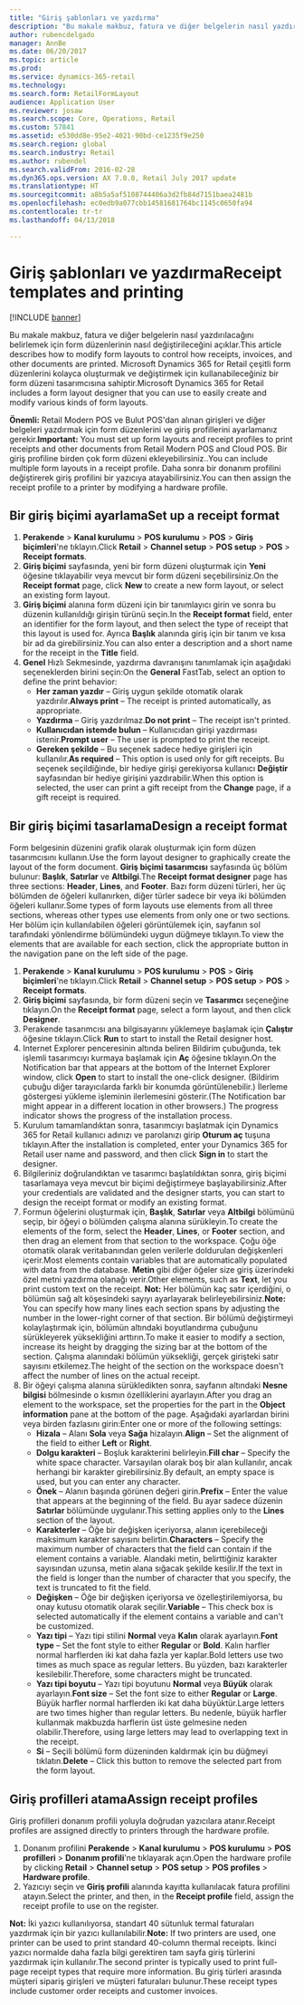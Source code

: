 ```yaml
---
title: "Giriş şablonları ve yazdırma"
description: "Bu makale makbuz, fatura ve diğer belgelerin nasıl yazdırılacağını belirlemek için form düzenlerinin nasıl değiştirileceğini açıklar. Microsoft Dynamics 365 for Retail çeşitli form düzenlerini kolayca oluşturmak ve değiştirmek için kullanabileceğiniz bir form düzeni tasarımcısına sahiptir."
author: rubencdelgado
manager: AnnBe
ms.date: 06/20/2017
ms.topic: article
ms.prod: 
ms.service: dynamics-365-retail
ms.technology: 
ms.search.form: RetailFormLayout
audience: Application User
ms.reviewer: josaw
ms.search.scope: Core, Operations, Retail
ms.custom: 57841
ms.assetid: e530dd8e-95e2-4021-90bd-ce1235f9e250
ms.search.region: global
ms.search.industry: Retail
ms.author: rubendel
ms.search.validFrom: 2016-02-28
ms.dyn365.ops.version: AX 7.0.0, Retail July 2017 update
ms.translationtype: HT
ms.sourcegitcommit: a8b5a5af5108744406a3d2fb84d7151baea2481b
ms.openlocfilehash: ec0edb9a077cbb14581681764bc1145c0650fa94
ms.contentlocale: tr-tr
ms.lasthandoff: 04/13/2018

---
```


# <a name="receipt-templates-and-printing"></a><span data-ttu-id="56517-104">Giriş şablonları ve yazdırma</span><span class="sxs-lookup"><span data-stu-id="56517-104">Receipt templates and printing</span></span>

[!INCLUDE [banner](includes/banner.md)]

<span data-ttu-id="56517-105">Bu makale makbuz, fatura ve diğer belgelerin nasıl yazdırılacağını belirlemek için form düzenlerinin nasıl değiştirileceğini açıklar.</span><span class="sxs-lookup"><span data-stu-id="56517-105">This article describes how to modify form layouts to control how receipts, invoices, and other documents are printed.</span></span> <span data-ttu-id="56517-106">Microsoft Dynamics 365 for Retail çeşitli form düzenlerini kolayca oluşturmak ve değiştirmek için kullanabileceğiniz bir form düzeni tasarımcısına sahiptir.</span><span class="sxs-lookup"><span data-stu-id="56517-106">Microsoft Dynamics 365 for Retail includes a form layout designer that you can use to easily create and modify various kinds of form layouts.</span></span>

<span data-ttu-id="56517-107">**Önemli:** Retail Modern POS ve Bulut POS'dan alınan girişleri ve diğer belgeleri yazdırmak için form düzenlerini ve giriş profillerini ayarlamanız gerekir.</span><span class="sxs-lookup"><span data-stu-id="56517-107">**Important:** You must set up form layouts and receipt profiles to print receipts and other documents from Retail Modern POS and Cloud POS.</span></span> <span data-ttu-id="56517-108">Bir giriş profiline birden çok form düzeni ekleyebilirsiniz..</span><span class="sxs-lookup"><span data-stu-id="56517-108">You can include multiple form layouts in a receipt profile.</span></span> <span data-ttu-id="56517-109">Daha sonra bir donanım profilini değiştirerek giriş profilini bir yazıcıya atayabilirsiniz.</span><span class="sxs-lookup"><span data-stu-id="56517-109">You can then assign the receipt profile to a printer by modifying a hardware profile.</span></span>

## <a name="set-up-a-receipt-format"></a><span data-ttu-id="56517-110">Bir giriş biçimi ayarlama</span><span class="sxs-lookup"><span data-stu-id="56517-110">Set up a receipt format</span></span>
1.  <span data-ttu-id="56517-111">**Perakende** &gt; **Kanal kurulumu** &gt; **POS kurulumu** &gt; **POS** &gt; **Giriş biçimleri**'ne tıklayın.</span><span class="sxs-lookup"><span data-stu-id="56517-111">Click **Retail** &gt; **Channel setup** &gt; **POS setup** &gt; **POS** &gt; **Receipt formats**.</span></span>
2.  <span data-ttu-id="56517-112">**Giriş biçimi** sayfasında, yeni bir form düzeni oluşturmak için **Yeni** öğesine tıklayabilir veya mevcut bir form düzeni seçebilirsiniz.</span><span class="sxs-lookup"><span data-stu-id="56517-112">On the **Receipt format** page, click **New** to create a new form layout, or select an existing form layout.</span></span>
3.  <span data-ttu-id="56517-113">**Giriş biçimi** alanına form düzeni için bir tanımlayıcı girin ve sonra bu düzenin kullanıldığı girişin türünü seçin.</span><span class="sxs-lookup"><span data-stu-id="56517-113">In the **Receipt format** field, enter an identifier for the form layout, and then select the type of receipt that this layout is used for.</span></span> <span data-ttu-id="56517-114">Ayrıca **Başlık** alanında giriş için bir tanım ve kısa bir ad da girebilirsiniz.</span><span class="sxs-lookup"><span data-stu-id="56517-114">You can also enter a description and a short name for the receipt in the **Title** field.</span></span>
4.  <span data-ttu-id="56517-115">**Genel** Hızlı Sekmesinde, yazdırma davranışını tanımlamak için aşağıdaki seçeneklerden birini seçin:</span><span class="sxs-lookup"><span data-stu-id="56517-115">On the **General** FastTab, select an option to define the print behavior:</span></span>
    -   <span data-ttu-id="56517-116">**Her zaman yazdır** – Giriş uygun şekilde otomatik olarak yazdırılır.</span><span class="sxs-lookup"><span data-stu-id="56517-116">**Always print** – The receipt is printed automatically, as appropriate.</span></span>
    -   <span data-ttu-id="56517-117">**Yazdırma** – Giriş yazdırılmaz.</span><span class="sxs-lookup"><span data-stu-id="56517-117">**Do not print** – The receipt isn't printed.</span></span>
    -   <span data-ttu-id="56517-118">**Kullanıcıdan istemde bulun** – Kullanıcıdan girişi yazdırması istenir.</span><span class="sxs-lookup"><span data-stu-id="56517-118">**Prompt user** – The user is prompted to print the receipt.</span></span>
    -   <span data-ttu-id="56517-119">**Gereken şekilde** – Bu seçenek sadece hediye girişleri için kullanılır.</span><span class="sxs-lookup"><span data-stu-id="56517-119">**As required** – This option is used only for gift receipts.</span></span> <span data-ttu-id="56517-120">Bu seçenek seçildiğinde, bir hediye girişi gerekiyorsa kullanıcı **Değiştir** sayfasından bir hediye girişini yazdırabilir.</span><span class="sxs-lookup"><span data-stu-id="56517-120">When this option is selected, the user can print a gift receipt from the **Change** page, if a gift receipt is required.</span></span>

## <a name="design-a-receipt-format"></a><span data-ttu-id="56517-121">Bir giriş biçimi tasarlama</span><span class="sxs-lookup"><span data-stu-id="56517-121">Design a receipt format</span></span>
<span data-ttu-id="56517-122">Form belgesinin düzenini grafik olarak oluşturmak için form düzen tasarımcısını kullanın.</span><span class="sxs-lookup"><span data-stu-id="56517-122">Use the form layout designer to graphically create the layout of the form document.</span></span> <span data-ttu-id="56517-123">**Giriş biçimi tasarımcısı** sayfasında üç bölüm bulunur: **Başlık**, **Satırlar** ve **Altbilgi**.</span><span class="sxs-lookup"><span data-stu-id="56517-123">The **Receipt format designer** page has three sections: **Header**, **Lines**, and **Footer**.</span></span> <span data-ttu-id="56517-124">Bazı form düzeni türleri, her üç bölümden de öğeleri kullanırken, diğer türler sadece bir veya iki bölümden öğeleri kullanır.</span><span class="sxs-lookup"><span data-stu-id="56517-124">Some types of form layouts use elements from all three sections, whereas other types use elements from only one or two sections.</span></span> <span data-ttu-id="56517-125">Her bölüm için kullanılabilen öğeleri görüntülemek için, sayfanın sol tarafındaki yönlendirme bölümündeki uygun düğmeye tıklayın.</span><span class="sxs-lookup"><span data-stu-id="56517-125">To view the elements that are available for each section, click the appropriate button in the navigation pane on the left side of the page.</span></span>

1.  <span data-ttu-id="56517-126">**Perakende** &gt; **Kanal kurulumu** &gt; **POS kurulumu** &gt; **POS** &gt; **Giriş biçimleri**'ne tıklayın.</span><span class="sxs-lookup"><span data-stu-id="56517-126">Click **Retail** &gt; **Channel setup** &gt; **POS setup** &gt; **POS** &gt; **Receipt formats**.</span></span>
2.  <span data-ttu-id="56517-127">**Giriş biçimi** sayfasında, bir form düzeni seçin ve **Tasarımcı** seçeneğine tıklayın.</span><span class="sxs-lookup"><span data-stu-id="56517-127">On the **Receipt format** page, select a form layout, and then click **Designer**.</span></span>
3.  <span data-ttu-id="56517-128">Perakende tasarımcısı ana bilgisayarını yüklemeye başlamak için **Çalıştır** öğesine tıklayın.</span><span class="sxs-lookup"><span data-stu-id="56517-128">Click **Run** to start to install the Retail designer host.</span></span>
4.  <span data-ttu-id="56517-129">Internet Explorer penceresinin altında beliren Bildirim çubuğunda, tek işlemli tasarımcıyı kurmaya başlamak için **Aç** öğesine tıklayın.</span><span class="sxs-lookup"><span data-stu-id="56517-129">On the Notification bar that appears at the bottom of the Internet Explorer window, click **Open** to start to install the one-click designer.</span></span> <span data-ttu-id="56517-130">(Bildirim çubuğu diğer tarayıcılarda farklı bir konumda görüntülenebilir.) İlerleme göstergesi yükleme işleminin ilerlemesini gösterir.</span><span class="sxs-lookup"><span data-stu-id="56517-130">(The Notification bar might appear in a different location in other browsers.) The progress indicator shows the progress of the installation process.</span></span>
5.  <span data-ttu-id="56517-131">Kurulum tamamlandıktan sonra, tasarımcıyı başlatmak için Dynamics 365 for Retail kullanıcı adınızı ve parolanızı girip **Oturum aç** tuşuna tıklayın.</span><span class="sxs-lookup"><span data-stu-id="56517-131">After the installation is completed, enter your Dynamics 365 for Retail user name and password, and then click **Sign in** to start the designer.</span></span>
6.  <span data-ttu-id="56517-132">Bilgileriniz doğrulandıktan ve tasarımcı başlatıldıktan sonra, giriş biçimi tasarlamaya veya mevcut bir biçimi değiştirmeye başlayabilirsiniz.</span><span class="sxs-lookup"><span data-stu-id="56517-132">After your credentials are validated and the designer starts, you can start to design the receipt format or modify an existing format.</span></span>
7.  <span data-ttu-id="56517-133">Formun öğelerini oluşturmak için, **Başlık**, **Satırlar** veya **Altbilgi** bölümünü seçip, bir öğeyi o bölümden çalışma alanına sürükleyin.</span><span class="sxs-lookup"><span data-stu-id="56517-133">To create the elements of the form, select the **Header**, **Lines**, or **Footer** section, and then drag an element from that section to the workspace.</span></span> <span data-ttu-id="56517-134">Çoğu öğe otomatik olarak veritabanından gelen verilerle doldurulan değişkenleri içerir.</span><span class="sxs-lookup"><span data-stu-id="56517-134">Most elements contain variables that are automatically populated with data from the database.</span></span> <span data-ttu-id="56517-135">**Metin** gibi diğer öğeler size giriş üzerindeki özel metni yazdırma olanağı verir.</span><span class="sxs-lookup"><span data-stu-id="56517-135">Other elements, such as **Text**, let you print custom text on the receipt.</span></span> <span data-ttu-id="56517-136">**Not:** Her bölümün kaç satır içerdiğini, o bölümün sağ alt köşesindeki sayıyı ayarlayarak belirleyebilirsiniz.</span><span class="sxs-lookup"><span data-stu-id="56517-136">**Note:** You can specify how many lines each section spans by adjusting the number in the lower-right corner of that section.</span></span> <span data-ttu-id="56517-137">Bir bölümü değiştirmeyi kolaylaştırmak için, bölümün altındaki boyutlandırma çubuğunu sürükleyerek yüksekliğini arttırın.</span><span class="sxs-lookup"><span data-stu-id="56517-137">To make it easier to modify a section, increase its height by dragging the sizing bar at the bottom of the section.</span></span> <span data-ttu-id="56517-138">Çalışma alanındaki bölümün yüksekliği, gerçek girişteki satır sayısını etkilemez.</span><span class="sxs-lookup"><span data-stu-id="56517-138">The height of the section on the workspace doesn't affect the number of lines on the actual receipt.</span></span>
8.  <span data-ttu-id="56517-139">Bir öğeyi çalışma alanına sürükledikten sonra, sayfanın altındaki **Nesne bilgisi** bölmesinde o kısmın özelliklerini ayarlayın.</span><span class="sxs-lookup"><span data-stu-id="56517-139">After you drag an element to the workspace, set the properties for the part in the **Object information** pane at the bottom of the page.</span></span> <span data-ttu-id="56517-140">Aşağıdaki ayarlardan birini veya birden fazlasını girin:</span><span class="sxs-lookup"><span data-stu-id="56517-140">Enter one or more of the following settings:</span></span>
    -   <span data-ttu-id="56517-141">**Hizala** – Alanı **Sola** veya **Sağa** hizalayın.</span><span class="sxs-lookup"><span data-stu-id="56517-141">**Align** – Set the alignment of the field to either **Left** or **Right**.</span></span>
    -   <span data-ttu-id="56517-142">**Dolgu karakteri** – Boşluk karakterini belirleyin.</span><span class="sxs-lookup"><span data-stu-id="56517-142">**Fill char** – Specify the white space character.</span></span> <span data-ttu-id="56517-143">Varsayılan olarak boş bir alan kullanılır, ancak herhangi bir karakter girebilirsiniz.</span><span class="sxs-lookup"><span data-stu-id="56517-143">By default, an empty space is used, but you can enter any character.</span></span>
    -   <span data-ttu-id="56517-144">**Önek** – Alanın başında görünen değeri girin.</span><span class="sxs-lookup"><span data-stu-id="56517-144">**Prefix** – Enter the value that appears at the beginning of the field.</span></span> <span data-ttu-id="56517-145">Bu ayar sadece düzenin **Satırlar** bölümünde uygulanır.</span><span class="sxs-lookup"><span data-stu-id="56517-145">This setting applies only to the **Lines** section of the layout.</span></span>
    -   <span data-ttu-id="56517-146">**Karakterler** – Öğe bir değişken içeriyorsa, alanın içerebileceği maksimum karakter sayısını belirtin.</span><span class="sxs-lookup"><span data-stu-id="56517-146">**Characters** – Specify the maximum number of characters that the field can contain if the element contains a variable.</span></span> <span data-ttu-id="56517-147">Alandaki metin, belirttiğiniz karakter sayısından uzunsa, metin alana sığacak şekilde kesilir.</span><span class="sxs-lookup"><span data-stu-id="56517-147">If the text in the field is longer than the number of character that you specify, the text is truncated to fit the field.</span></span>
    -   <span data-ttu-id="56517-148">**Değişken** – Öğe bir değişken içeriyorsa ve özelleştirilemiyorsa, bu onay kutusu otomatik olarak seçilir.</span><span class="sxs-lookup"><span data-stu-id="56517-148">**Variable** – This check box is selected automatically if the element contains a variable and can't be customized.</span></span>
    -   <span data-ttu-id="56517-149">**Yazı tipi** – Yazı tipi stilini **Normal** veya **Kalın** olarak ayarlayın.</span><span class="sxs-lookup"><span data-stu-id="56517-149">**Font type** – Set the font style to either **Regular** or **Bold**.</span></span> <span data-ttu-id="56517-150">Kalın harfler normal harflerden iki kat daha fazla yer kaplar.</span><span class="sxs-lookup"><span data-stu-id="56517-150">Bold letters use two times as much space as regular letters.</span></span> <span data-ttu-id="56517-151">Bu yüzden, bazı karakterler kesilebilir.</span><span class="sxs-lookup"><span data-stu-id="56517-151">Therefore, some characters might be truncated.</span></span>
    -   <span data-ttu-id="56517-152">**Yazı tipi boyutu** – Yazı tipi boyutunu **Normal** veya **Büyük** olarak ayarlayın.</span><span class="sxs-lookup"><span data-stu-id="56517-152">**Font size** – Set the font size to either **Regular** or **Large**.</span></span> <span data-ttu-id="56517-153">Büyük harfler normal harflerden iki kat daha büyüktür.</span><span class="sxs-lookup"><span data-stu-id="56517-153">Large letters are two times higher than regular letters.</span></span> <span data-ttu-id="56517-154">Bu nedenle, büyük harfler kullanmak makbuzda harflerin üst üste gelmesine neden olabilir.</span><span class="sxs-lookup"><span data-stu-id="56517-154">Therefore, using large letters may lead to overlapping text in the receipt.</span></span>
    -   <span data-ttu-id="56517-155">**Si** – Seçili bölümü form düzeninden kaldırmak için bu düğmeyi tıklatın.</span><span class="sxs-lookup"><span data-stu-id="56517-155">**Delete** – Click this button to remove the selected part from the form layout.</span></span>

## <a name="assign-receipt-profiles"></a><span data-ttu-id="56517-156">Giriş profilleri atama</span><span class="sxs-lookup"><span data-stu-id="56517-156">Assign receipt profiles</span></span>
<span data-ttu-id="56517-157">Giriş profilleri donanım profili yoluyla doğrudan yazıcılara atanır.</span><span class="sxs-lookup"><span data-stu-id="56517-157">Receipt profiles are assigned directly to printers through the hardware profile.</span></span>

1.  <span data-ttu-id="56517-158">Donanım profilini **Perakende** &gt; **Kanal kurulumu** &gt; **POS kurulumu** &gt; **POS profilleri** &gt; **Donanım profili**'ne tıklayarak açın.</span><span class="sxs-lookup"><span data-stu-id="56517-158">Open the hardware profile by clicking **Retail** &gt; **Channel setup** &gt; **POS setup** &gt; **POS profiles** &gt; **Hardware profile**.</span></span>
2.  <span data-ttu-id="56517-159">Yazıcıyı seçin ve **Giriş profili** alanında kayıtta kullanılacak fatura profilini atayın.</span><span class="sxs-lookup"><span data-stu-id="56517-159">Select the printer, and then, in the **Receipt profile** field, assign the receipt profile to use on the register.</span></span>

<span data-ttu-id="56517-160">**Not:** İki yazıcı kullanılıyorsa, standart 40 sütunluk termal faturaları yazdırmak için bir yazıcı kullanılabilir.</span><span class="sxs-lookup"><span data-stu-id="56517-160">**Note:** If two printers are used, one printer can be used to print standard 40-column thermal receipts.</span></span> <span data-ttu-id="56517-161">İkinci yazıcı normalde daha fazla bilgi gerektiren tam sayfa giriş türlerini yazdırmak için kullanılır.</span><span class="sxs-lookup"><span data-stu-id="56517-161">The second printer is typically used to print full-page receipt types that require more information.</span></span> <span data-ttu-id="56517-162">Bu giriş türleri arasında müşteri sipariş girişleri ve müşteri faturaları bulunur.</span><span class="sxs-lookup"><span data-stu-id="56517-162">These receipt types include customer order receipts and customer invoices.</span></span>




